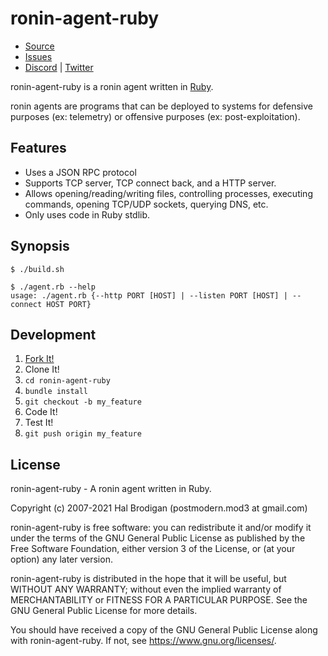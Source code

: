 # ronin-agent-ruby

* [Source](https://github.com/ronin-rb/ronin-agent-ruby)
* [Issues](https://github.com/ronin-rb/ronin-agent-ruby/issues)
* [Discord](https://discord.gg/6WAb3PsVX9) |
  [Twitter](https://twitter.com/ronin_rb)

ronin-agent-ruby is a ronin agent written in [Ruby].

ronin agents are programs that can be deployed to systems for defensive purposes
(ex: telemetry) or offensive purposes (ex: post-exploitation).

## Features

* Uses a JSON RPC protocol
* Supports TCP server, TCP connect back, and a HTTP server.
* Allows opening/reading/writing files, controlling processes, executing
  commands, opening TCP/UDP sockets, querying DNS, etc.
* Only uses code in Ruby stdlib.

## Synopsis

```shell
$ ./build.sh
```

```shell
$ ./agent.rb --help
usage: ./agent.rb {--http PORT [HOST] | --listen PORT [HOST] | --connect HOST PORT}
```

## Development

1. [Fork It!](https://github.com/ronin-rb/ronin-agent-ruby/fork)
2. Clone It!
3. `cd ronin-agent-ruby`
4. `bundle install`
5. `git checkout -b my_feature`
6. Code It!
7. Test It!
8. `git push origin my_feature`

## License

ronin-agent-ruby - A ronin agent written in Ruby.

Copyright (c) 2007-2021 Hal Brodigan (postmodern.mod3 at gmail.com)

ronin-agent-ruby is free software: you can redistribute it and/or modify
it under the terms of the GNU General Public License as published by
the Free Software Foundation, either version 3 of the License, or
(at your option) any later version.

ronin-agent-ruby is distributed in the hope that it will be useful,
but WITHOUT ANY WARRANTY; without even the implied warranty of
MERCHANTABILITY or FITNESS FOR A PARTICULAR PURPOSE.  See the
GNU General Public License for more details.

You should have received a copy of the GNU General Public License
along with ronin-agent-ruby.  If not, see <https://www.gnu.org/licenses/>.

[Ruby]: https://www.ruby-lang.org/
